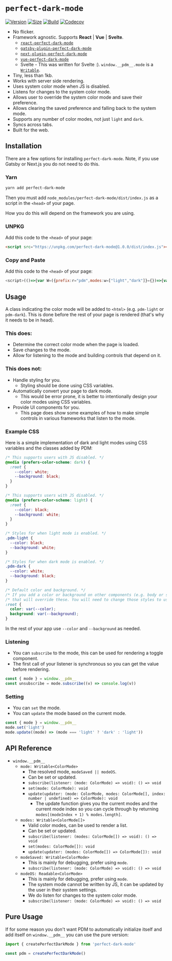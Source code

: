 # `perfect-dark-mode`

[![Version](https://img.shields.io/npm/v/perfect-dark-mode.svg?style=flat&colorA=000000&colorB=000000)](https://www.npmjs.com/package/perfect-dark-mode)
[![Size](https://img.shields.io/bundlephobia/minzip/perfect-dark-mode?label=size&style=flat&colorA=000000&colorB=000000)](https://bundlephobia.com/result?p=perfect-dark-mode)
[![Build](https://img.shields.io/github/workflow/status/DylanVann/perfect-dark-mode/CI?style=flat&colorA=000000&colorB=000000)](https://github.com/DylanVann/perfect-dark-mode/actions?query=workflow%3ACI+branch%3Amain)
[![Codecov](https://img.shields.io/codecov/c/github/DylanVann/perfect-dark-mode?token=3EGL80UJEA&style=flat&colorA=000000&colorB=000000)](https://codecov.io/gh/DylanVann/perfect-dark-mode)


- No flicker.
- Framework agnostic. Supports **React** | **Vue** | **Svelte**.
  - [`react-perfect-dark-mode`](https://github.com/DylanVann/perfect-dark-mode/tree/main/packages/react-perfect-dark-mode)
  - [`gatsby-plugin-perfect-dark-mode`](https://github.com/DylanVann/perfect-dark-mode/tree/main/packages/gatsby-plugin-perfect-dark-mode)
  - [`next-plugin-perfect-dark-mode`](https://github.com/DylanVann/perfect-dark-mode/tree/main/packages/next-plugin-perfect-dark-mode)
  - [`vue-perfect-dark-mode`](https://github.com/DylanVann/perfect-dark-mode/tree/main/packages/vue-perfect-dark-mode)
  - Svelte - This was written for Svelte :). `window.__pdm__.mode` is a [`Writable`](https://svelte.dev/docs#writable).
- Tiny, less than 1kb.
- Works with server side rendering.
- Uses system color mode when JS is disabled.
- Listens for changes to the system color mode.
- Allows user to override the system color mode and save their preference.
- Allows clearing the saved preference and falling back to the system mode.
- Supports any number of color modes, not just `light` and `dark`.
- Syncs across tabs.
- Built for the web.

## Installation

There are a few options for installing `perfect-dark-mode`.
Note, if you use Gatsby or Next.js you do not need to do this.

### Yarn

```bash
yarn add perfect-dark-mode
```

Then you must add `node_modules/perfect-dark-mode/dist/index.js` as a script in the `<head>` of your page.

How you do this will depend on the framework you are using.

### UNPKG

Add this code to the `<head>` of your page:

```html
<script src="https://unpkg.com/perfect-dark-mode@1.0.0/dist/index.js"></script>
```

### Copy and Paste

Add this code to the `<head>` of your page:

```js
<script>(()=>{var W=({prefix:r="pdm",modes:w=["light","dark"]}={})=>{var n=r,l=window.localStorage,t=w,c=new Set,h=e=>{t=e,c.forEach(o=>o(e))},O={subscribe(e){return e(t),c.add(e),()=>c.delete(e)},set:h,update(e){h(e(t))}},u=new Set,a=matchMedia("(prefers-color-scheme: dark)"),m,f=({matches:e})=>{m=e?"dark":"light",u.forEach(o=>o(m))};a.addEventListener?a.addEventListener("change",f):a.addListener(f),f(a);var v={subscribe(e){return e(m),u.add(e),()=>u.delete(e)}},P=e=>{if(!(!e||!t.includes(e)))return e},p=new Set,s=P(l.getItem(n)),M=(e,o=!0)=>{e!==s&&(o&&(e!==void 0?l.setItem(n,e):l.removeItem(n)),p.forEach(T=>T(e)),s=e)};window.addEventListener("storage",e=>e.key===n&&M(e.newValue||void 0,!1));var i={subscribe(e){return e(s),p.add(e),()=>p.delete(e)},set:M,update(e){M(e(s))}},g,k,d,b=new Set,x=()=>{var e=g||k;e!==d&&(d=e,b.forEach(o=>o(d)))};i.subscribe(e=>{g=e,x()}),v.subscribe(e=>{k=e,x()});var E={subscribe(e){return e(d),b.add(e),()=>b.delete(e)},set:i.set,update(e){var o=t.indexOf(d);o=o===-1?0:o,i.set(e(d,t,o))}},C=document.documentElement.classList,S;return E.subscribe(e=>{S&&C.remove(`${r}-${S}`),C.add(`${r}-${e}`),S=e}),C.add(r),{mode:E,modes:O,modeOS:v,modeSaved:i}};window.__pdm__=W({modes:document.documentElement.dataset.pdm?.split(" ")});})();</script>
```

## Usage

A class indicating the color mode will be added to `<html>` (e.g. `pdm-light` or `pdm-dark`).
This is done before the rest of your page is rendered (that's why it needs to be in head).

### This does:

- Determine the correct color mode when the page is loaded.
- Save changes to the mode.
- Allow for listening to the mode and building controls that depend on it.

### This does not:

- Handle styling for you.
  - Styling should be done using CSS variables.
- Automatically convert your page to dark mode.
  - This would be error prone, it is better to intentionally design your color modes using CSS variables.
- Provide UI components for you.
  - This page does show some examples of how to make simple controls in various frameworks that listen to the mode.

### Example CSS

Here is a simple implementation of dark and light modes using CSS variables and the classes added by PDM:

```css
/* This supports users with JS disabled. */
@media (prefers-color-scheme: dark) {
  :root {
    --color: white;
    --background: black;
  }
}

/* This supports users with JS disabled. */
@media (prefers-color-scheme: light) {
  :root {
    --color: black;
    --background: white;
  }
}

/* Styles for when light mode is enabled. */
.pdm-light {
  --color: black;
  --background: white;
}

/* Styles for when dark mode is enabled. */
.pdm-dark {
  --color: white;
  --background: black;
}

/* Default color and background. */
/* If you add a color or background on other components (e.g. body or some custom Button) */
/* that will override these. You will need to change those styles to use these CSS variables. */
:root {
  color: var(--color);
  background: var(--background);
}
```

In the rest of your app use `--color` and `--background` as needed.

### Listening

- You can `subscribe` to the mode, this can be used for rendering a toggle component.
- The first call of your listener is synchronous so you can get the value before rendering.

```js
const { mode } = window.__pdm__
const unsubscribe = mode.subscribe((v) => console.log(v))
```

### Setting

- You can `set` the mode.
- You can `update` the mode based on the current mode.

```js
const { mode } = window.__pdm__
mode.set('light')
mode.update((mode) => (mode === 'light' ? 'dark' : 'light'))
```

## API Reference

- `window.__pdm__`
  - `mode: Writable<ColorMode>`
    - The resolved mode, `modeSaved || modeOS`.
    - Can be set or updated.
    - `subscribe(listener: (mode: ColorMode) => void): () => void`
    - `set(mode: ColorMode): void`
    - `update(updater: (mode: ColorMode, modes: ColorMode[], index: number | undefined) => ColorMode): void`
      - The update function gives you the current modes and the current mode index so you can cycle
        through by returning `modes[(modeIndex + 1) % modes.length]`.
  - `modes: Writable<ColorMode[]>`
    - Valid color modes, can be used to render a list.
    - Can be set or updated.
    - `subscribe(listener: (modes: ColorMode[]) => void): () => void`
    - `set(modes: ColorMode[]): void`
    - `update(updater: (modes: ColorMode[]) => ColorMode[]): void`
  - `modeSaved: Writable<ColorMode>`
    - This is mainly for debugging, prefer using `mode`.
    - `subscribe(listener: (mode: ColorMode) => void): () => void`
  - `modeOS: Readable<ColorMode>`
    - This is mainly for debugging, prefer using `mode`.
    - The system mode cannot be written by JS, it can
      be updated by the user in their system settings.
    - We do listen for changes to the system color mode.
    - `subscribe(listener: (mode: ColorMode) => void): () => void`

## Pure Usage

If for some reason you don't want PDM to automatically initialize itself and add itself on `window.__pdm__` you can use the pure version:

```js
import { createPerfectDarkMode } from 'perfect-dark-mode'

const pdm = createPerfectDarkMode()
```

